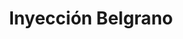---
title: "Inyección Belgrano"
url: /ciudad-autonoma-de-buenos-aires/inyeccion-belgrano/
shop: reparación de automóviles
---